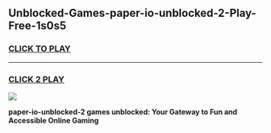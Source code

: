 
## Unblocked-Games-paper-io-unblocked-2-Play-Free-1s0s5
<h3>
<a href="https://premium76.site?title=paper-io-unblocked-2&ref=23A">CLICK TO PLAY</a></h3>
<hr>

<h3>
<a href="https://premium76.site?title=paper-io-unblocked-2&ref=23A">CLICK 2 PLAY</a>
  
</h3>

<a href="https://premium76.site?title=paper-io-unblocked-2&ref=23A"><img src="https://clearcache.store/games.png"></a>


**paper-io-unblocked-2 games unblocked: Your Gateway to Fun and Accessible Online Gaming**
